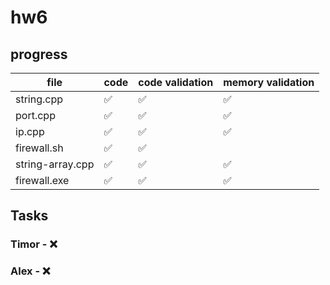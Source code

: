 # hw6

## progress

<!---:white_check_mark:
:x:-->

|  file  |  code  |  code validation  |  memory validation  |
| ------ | ------ | ----------------- | ------------------- |
|string.cpp| :white_check_mark:|:white_check_mark:|:white_check_mark:|
|port.cpp|:white_check_mark:|:white_check_mark:|:white_check_mark:|
|ip.cpp|:white_check_mark:|:white_check_mark:|:white_check_mark:|
|firewall.sh|:white_check_mark:|:white_check_mark:|
|string-array.cpp|:white_check_mark:|:white_check_mark:|:white_check_mark:|
|firewall.exe|:white_check_mark:|:white_check_mark:|:white_check_mark:|

## Tasks
### Timor - :x:

### Alex - :x:
